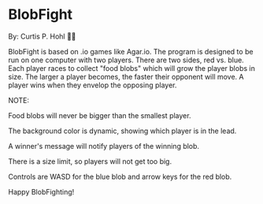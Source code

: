 # BlobFight

By: Curtis P. Hohl 👨‍💻

BlobFight is based on .io games like Agar.io.  The program is designed to be run on one computer with two players.
There are two sides, red vs. blue.
Each player races to collect "food blobs" which will grow the player blobs in size.
The larger a player becomes, the faster their opponent will move.
A player wins when they envelop the opposing player.

NOTE:

Food blobs will never be bigger than the smallest player.

The background color is dynamic, showing which player is in the lead.

A winner's message will notify players of the winning blob.

There is a size limit, so players will not get too big.

Controls are WASD for the blue blob and arrow keys for the red blob.

Happy BlobFighting!
